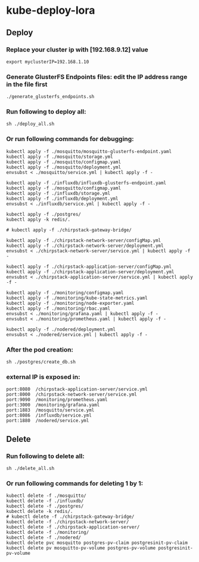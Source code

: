 # kube-deploy-lora

## Deploy

### Replace your cluster ip with [192.168.9.12] value
```
export myclusterIP=192.168.1.10
```

### Generate GlusterFS Endpoints files: edit the IP address range in the file first
```
./generate_glusterfs_endpoints.sh
```

### Run following to deploy all:
```
sh ./deploy_all.sh
```

### Or run following commands for debugging:
```
kubectl apply -f ./mosquitto/mosquitto-glusterfs-endpoint.yaml
kubectl apply -f ./mosquitto/storage.yml
kubectl apply -f ./mosquitto/configmap.yaml
kubectl apply -f ./mosquitto/deployment.yml
envsubst < ./mosquitto/service.yml | kubectl apply -f -

kubectl apply -f ./influxdb/influxdb-glusterfs-endpoint.yaml
kubectl apply -f ./mosquitto/configmap.yaml
kubectl apply -f ./influxdb/storage.yml
kubectl apply -f ./influxdb/deployment.yml
envsubst < ./influxdb/service.yml | kubectl apply -f -

kubectl apply -f ./postgres/
kubectl apply -k redis/.

# kubectl apply -f ./chirpstack-gateway-bridge/

kubectl apply -f ./chirpstack-network-server/configMap.yml
kubectl apply -f ./chirpstack-network-server/deployment.yml
envsubst < ./chirpstack-network-server/service.yml | kubectl apply -f -

kubectl apply -f ./chirpstack-application-server/configMap.yml
kubectl apply -f ./chirpstack-application-server/deployment.yml
envsubst < ./chirpstack-application-server/service.yml | kubectl apply -f -

kubectl apply -f ./monitoring/configmap.yaml
kubectl apply -f ./monitoring/kube-state-metrics.yaml
kubectl apply -f ./monitoring/node-exporter.yaml
kubectl apply -f ./monitoring/rbac.yaml
envsubst < ./monitoring/grafana.yaml | kubectl apply -f -
envsubst < ./monitoring/prometheus.yaml | kubectl apply -f -

kubectl apply -f ./nodered/deployment.yml
envsubst < ./nodered/service.yml | kubectl apply -f -
```

### After the pod creation:
```
sh ./postgres/create_db.sh
```

### external IP is exposed in:
```
port:8080  /chirpstack-application-server/service.yml
port:8000  /chirpstack-network-server/service.yml
port:9090  /monitoring/prometheus.yaml
port:3000  /monitoring/grafana.yaml
port:1883  /mosquitto/service.yml
port:8086  /influxdb/service.yml
port:1880  /nodered/service.yml
```

## Delete
### Run following to delete all:
```
sh ./delete_all.sh
```

### Or run following commands for deleting 1 by 1:
```
kubectl delete -f ./mosquitto/
kubectl delete -f ./influxdb/
kubectl delete -f ./postgres/
kubectl delete -k redis/.
# kubectl delete -f ./chirpstack-gateway-bridge/
kubectl delete -f ./chirpstack-network-server/
kubectl delete -f ./chirpstack-application-server/
kubectl delete -f ./monitoring/
kubectl delete -f ./nodered/
kubectl delete pvc mosquitto postgres-pv-claim postgresinit-pv-claim
kubectl delete pv mosquitto-pv-volume postgres-pv-volume postgresinit-pv-volume
```
